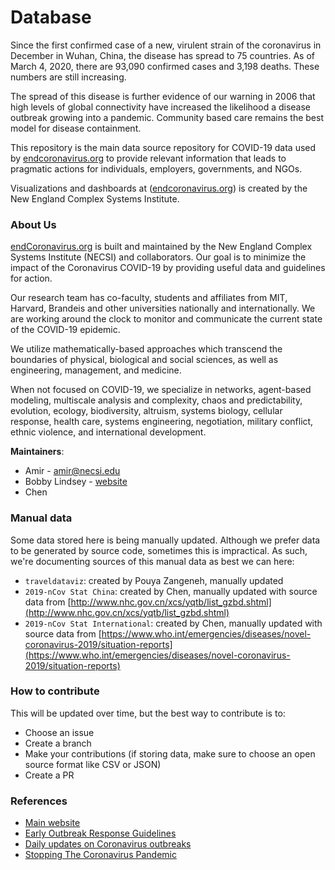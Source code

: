 # Database

Since the first confirmed case of a new, virulent strain of the coronavirus in December in Wuhan, China, the disease has spread to 75 countries. As of March 4, 2020, there are 93,090 confirmed cases and 3,198 deaths. These numbers are still increasing.

The spread of this disease is further evidence of our warning in 2006 that high levels of global connectivity have increased the likelihood a disease outbreak growing into a pandemic. Community based care remains the best model for disease containment.

This repository is the main data source repository for COVID-19 data used by [endcoronavirus.org](https://www.endcoronavirus.org/) to provide relevant information that leads to pragmatic actions for individuals, employers, governments, and NGOs.

Visualizations and dashboards at ([endcoronavirus.org](https://www.endcoronavirus.org/)) is created by the New England Complex Systems Institute.

### About Us

[endCoronavirus.org](https://www.endcoronavirus.org/) is built and maintained by the New England Complex Systems Institute (NECSI) and collaborators. Our goal is to minimize the impact of the Coronavirus COVID-19 by providing useful data and guidelines for action.

Our research team has co-faculty, students and affiliates from MIT, Harvard, Brandeis and other universities nationally and internationally. We are working around the clock to monitor and communicate the current state of the COVID-19 epidemic.

We utilize mathematically-based approaches which transcend the boundaries of physical, biological and social sciences, as well as engineering, management, and medicine.

When not focused on COVID-19, we specialize in networks, agent-based modeling, multiscale analysis and complexity, chaos and predictability, evolution, ecology, biodiversity, altruism, systems biology, cellular response, health care, systems engineering, negotiation, military conflict, ethnic violence, and international development.

**Maintainers**:

* Amir - amir@necsi.edu
* Bobby Lindsey - [website](https://www.bobbywlindsey.com)
* Chen


### Manual data

Some data stored here is being manually updated. Although we prefer data to be generated by source code, sometimes this is impractical. As such, we're documenting sources of this manual data as best we can here:

* `traveldataviz`: created by Pouya Zangeneh, manually updated
* `2019-nCov Stat China`: created by Chen, manually updated with source data from [http://www.nhc.gov.cn/xcs/yqtb/list_gzbd.shtml](http://www.nhc.gov.cn/xcs/yqtb/list_gzbd.shtml)
* `2019-nCov Stat International`: created by Chen, manually updated with source data from [https://www.who.int/emergencies/diseases/novel-coronavirus-2019/situation-reports](https://www.who.int/emergencies/diseases/novel-coronavirus-2019/situation-reports)

### How to contribute

This will be updated over time, but the best way to contribute is to:

* Choose an issue
* Create a branch
* Make your contributions (if storing data, make sure to choose an open source format like CSV or JSON)
* Create a PR

### References

* [Main website](https://www.endcoronavirus.org/)
* [Early Outbreak Response Guidelines](https://www.endcoronavirus.org/guidelines)
* [Daily updates on Coronavirus outbreaks](https://necsi.edu/2019-ncov-outbreak-updates)
* [Stopping The Coronavirus Pandemic](https://necsi.edu/corona-virus-pandemic)



